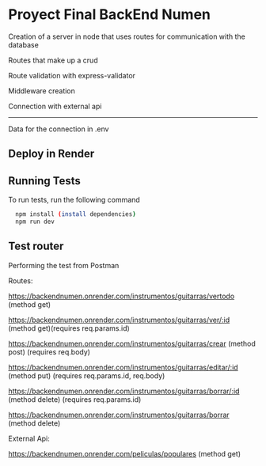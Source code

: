 
# Proyect Final BackEnd Numen


Creation of a server in node that uses routes for communication with the database

Routes that make up a crud

Route validation with express-validator

Middleware creation

Connection with external api

---

Data for the connection in .env

## Deploy in Render

## Running Tests

To run tests, run the following command

```bash
  npm install (install dependencies)
  npm run dev
```


## Test router

Performing the test from Postman

Routes:

https://backendnumen.onrender.com/instrumentos/guitarras/vertodo (method get)

https://backendnumen.onrender.com/instrumentos/guitarras/ver/:id (method get)(requires req.params.id)

https://backendnumen.onrender.com/instrumentos/guitarras/crear (method post) (requires req.body)

https://backendnumen.onrender.com/instrumentos/guitarras/editar/:id (method put) (requires req.params.id, req.body)

https://backendnumen.onrender.com/instrumentos/guitarras/borrar/:id (method delete) (requires req.params.id)

https://backendnumen.onrender.com/instrumentos/guitarras/borrar (method delete)

External Api:

https://backendnumen.onrender.com/peliculas/populares (method get)







